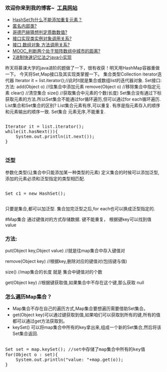 ### 欢迎你来到我的博客~  [工具网站](https://deadzq.github.io/tools.html)
- [HashSet为什么不能添加重复元素？](https://www.processon.com/view/link/5b068e01e4b05f5d6b6adac5)
- [匿名内部类?](https://www.processon.com/view/link/5b025103e4b0da6de331d848)
- [哥德巴赫猜想判定质数数值?](https://www.processon.com/view/link/5b01287de4b06a40445ecd00)
- [接口实现类实例对象调用关系?](https://www.processon.com/view/link/5afe9de3e4b0ceccca8644d7)
- [接口,数组对象,方法调用关系?](https://www.processon.com/view/link/5afd3b1ee4b0595cc890063b)
- [MOOC_判断两个处于矩阵数组中城市的距离?](https://www.processon.com/view/link/5b028e52e4b05615d25162a5)
- [2进制快速记忆法之java小实现](https://www.processon.com/view/link/5b06d700e4b05615d25d1069)








昨天将慕课大学的java进阶的题做了一下，很有收获！明天用HashMap容器重做一下。
今天将Set,Map接口及其实现类掌握一下。
集合类型Collection
iterator迭代器
Iterator it = list.iterator();//此时it就是集合或数组list的迭代器对象.
Set接口:
方法:
add(Object o) //往集合中添加元素
remove(Object o) //移除集合中指定元素
clear() //清空集合
size()  //获取集合中元素的个数(长度)
Set集合没有通过下标获取元素的方法.所以Set集合不能通过for循环遍历,但可以通过for each循环遍历.
List集合和Set集合的区别?
List集合元素有序,可以重复. 有序是指元素存入的顺序和元素输出的顺序一致.
Set集合 元素无序,不能重复.
<pre>

Iterator it = list.iterator();
while(it.hasNext()){
    System.out.println(it.next());
}

</pre>
### 泛型
参数化类型(让集合中只能添加某一种类型的元素)
定义集合的时候可以添加泛型,添加的元素必须和泛型指定的类型相匹配.
<pre>

Set<Students> c1 = new HashSet<Students>();

</pre>


只要是集合,都可以加泛型.
集合加完泛型之后,for each也可以换成泛型指定的.

#Map集合
通过键值对的方式存储数据.
键不能重复， 根据键key可以找到值value

### 方法:



put(Object key,Object value)  //就是往map集合中存入键值对



remove(Object key)  //根据key,删除对应的键值对(包括键与值)



size()  //map集合的长度 就是 集合中键值对的个数



get(Object key)   //根据键获取值,如果集合中不存在这个键,那么获取 null

### 怎么遍历Map集合？
- Map集合不存在自己的遍历方式,Map集合要想遍历需要借助Set集合。
- get(Object key)可以通过键获取到值,如果咱们可以获取到所有的键,所有的值都可以通过get方法获取到。
- keySet() 可以将map集合中所有的key拿出来,组成一个新的Set集合,然后将该Set集合返回.


<pre>

Set set = map.keySet(); //set中存储了map集合中所有的key值
for(Object o : set){
    System.out.println("value: "+map.get(o));
}
</pre>


 



